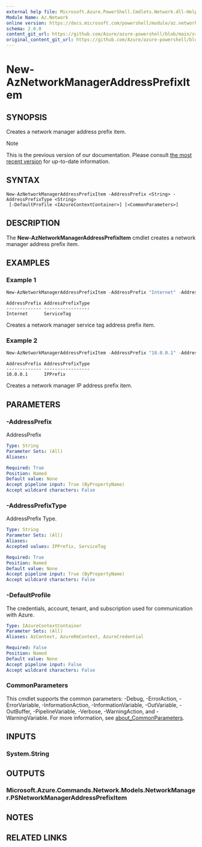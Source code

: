 ```yaml
---
external help file: Microsoft.Azure.PowerShell.Cmdlets.Network.dll-Help.xml
Module Name: Az.Network
online version: https://docs.microsoft.com/powershell/module/az.network/new-aznetworkmanageraddressprefixitem
schema: 2.0.0
content_git_url: https://github.com/Azure/azure-powershell/blob/main/src/Network/Network/help/New-AzNetworkManagerAddressPrefixItem.md
original_content_git_url: https://github.com/Azure/azure-powershell/blob/main/src/Network/Network/help/New-AzNetworkManagerAddressPrefixItem.md
---
```


# New-AzNetworkManagerAddressPrefixItem

## SYNOPSIS
Creates a network manager address prefix item.

> [!NOTE]
>This is the previous version of our documentation. Please consult [the most recent version](/powershell/module/az.network/new-aznetworkmanageraddressprefixitem) for up-to-date information.

## SYNTAX

```
New-AzNetworkManagerAddressPrefixItem -AddressPrefix <String> -AddressPrefixType <String>
 [-DefaultProfile <IAzureContextContainer>] [<CommonParameters>]
```

## DESCRIPTION
The **New-AzNetworkManagerAddressPrefixItem** cmdlet creates a network manager address prefix item.

## EXAMPLES

### Example 1
```powershell
New-AzNetworkManagerAddressPrefixItem -AddressPrefix "Internet" -AddressPrefixType "ServiceTag"   
```
```output
AddressPrefix AddressPrefixType
------------- -----------------
Internet      ServiceTag
```
Creates a network manager service tag address prefix item.

### Example 2
```powershell
New-AzNetworkManagerAddressPrefixItem -AddressPrefix "10.0.0.1" -AddressPrefixType "IPPrefix"   
```
```output
AddressPrefix AddressPrefixType
------------- -----------------
10.0.0.1      IPPrefix
```
Creates a network manager IP address prefix item.

## PARAMETERS

### -AddressPrefix
AddressPrefix

```yaml
Type: String
Parameter Sets: (All)
Aliases:

Required: True
Position: Named
Default value: None
Accept pipeline input: True (ByPropertyName)
Accept wildcard characters: False
```

### -AddressPrefixType
AddressPrefix Type.

```yaml
Type: String
Parameter Sets: (All)
Aliases:
Accepted values: IPPrefix, ServiceTag

Required: True
Position: Named
Default value: None
Accept pipeline input: True (ByPropertyName)
Accept wildcard characters: False
```

### -DefaultProfile
The credentials, account, tenant, and subscription used for communication with Azure.

```yaml
Type: IAzureContextContainer
Parameter Sets: (All)
Aliases: AzContext, AzureRmContext, AzureCredential

Required: False
Position: Named
Default value: None
Accept pipeline input: False
Accept wildcard characters: False
```

### CommonParameters
This cmdlet supports the common parameters: -Debug, -ErrorAction, -ErrorVariable, -InformationAction, -InformationVariable, -OutVariable, -OutBuffer, -PipelineVariable, -Verbose, -WarningAction, and -WarningVariable. For more information, see [about_CommonParameters](http://go.microsoft.com/fwlink/?LinkID=113216).

## INPUTS

### System.String

## OUTPUTS

### Microsoft.Azure.Commands.Network.Models.NetworkManager.PSNetworkManagerAddressPrefixItem

## NOTES

## RELATED LINKS

